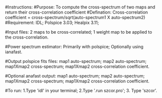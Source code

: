 #Instructions:
#Purpose: To compute the cross-spectrum of two maps and return their cross-correlation coefficient
#Defination: Cross-correlation coefficient = cross-spectrum/sqrt(auto-spectrum1 X auto-spectrum2)
#Requirement: IDL; Polspice 3.03; Healpix 3.11;

#Input files: 2 maps to be cross-correlated; 1 weight map to be applied to the cross-correlation.

#Power spectrum estimator: Primarily with polspice; Optionally using ianafast.

#Output polspice fits files: map1 auto-spectrum; map2 auto-spectrum; map1Xmap2 cross-spectrum; map1Xmap2 cross-correlation coefficient.

#Optional anafast output: map1 auto-spectrum; map2 auto-spectrum; map1Xmap2 cross-spectrum; map1Xmap2 cross-correlation coefficient.

#To run: 1.Type 'idl' in your terminal; 2.Type '.run szcor.pro'; 3. Type 'szcor'.
